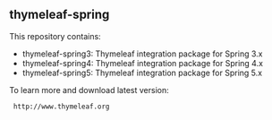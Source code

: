 
 thymeleaf-spring
 ----------------

This repository contains:

   * thymeleaf-spring3: Thymeleaf integration package for Spring 3.x
   * thymeleaf-spring4: Thymeleaf integration package for Spring 4.x
   * thymeleaf-spring5: Thymeleaf integration package for Spring 5.x
 
To learn more and download latest version:
 
     http://www.thymeleaf.org


     
